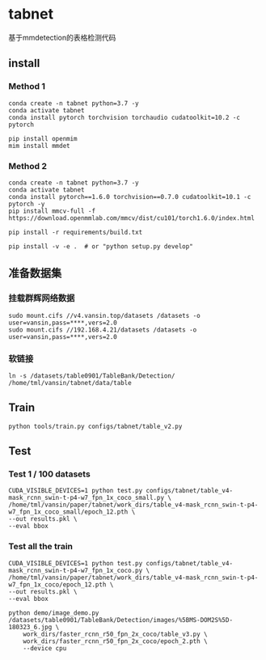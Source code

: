 # tabnet

基于mmdetection的表格检测代码

## install

### Method 1

```shell
conda create -n tabnet python=3.7 -y
conda activate tabnet
conda install pytorch torchvision torchaudio cudatoolkit=10.2 -c pytorch

pip install openmim
mim install mmdet

```
### Method 2

```shell
conda create -n tabnet python=3.7 -y
conda activate tabnet
conda install pytorch==1.6.0 torchvision==0.7.0 cudatoolkit=10.1 -c pytorch -y
pip install mmcv-full -f https://download.openmmlab.com/mmcv/dist/cu101/torch1.6.0/index.html

pip install -r requirements/build.txt

pip install -v -e .  # or "python setup.py develop"

```


## 准备数据集

### 挂载群辉网络数据
```shell
sudo mount.cifs //v4.vansin.top/datasets /datasets -o user=vansin,pass=****,vers=2.0 
sudo mount.cifs //192.168.4.21/datasets /datasets -o user=vansin,pass=****,vers=2.0 
```
### 软链接

```shell
ln -s /datasets/table0901/TableBank/Detection/ /home/tml/vansin/tabnet/data/table
```

## Train


```shell
python tools/train.py configs/tabnet/table_v2.py
```


## Test
### Test 1 / 100 datasets
```shell
CUDA_VISIBLE_DEVICES=1 python test.py configs/tabnet/table_v4-mask_rcnn_swin-t-p4-w7_fpn_1x_coco_small.py \
/home/tml/vansin/paper/tabnet/work_dirs/table_v4-mask_rcnn_swin-t-p4-w7_fpn_1x_coco_small/epoch_12.pth \
--out results.pkl \
--eval bbox 
```

### Test all the train

```shell
CUDA_VISIBLE_DEVICES=1 python test.py configs/tabnet/table_v4-mask_rcnn_swin-t-p4-w7_fpn_1x_coco.py \
/home/tml/vansin/paper/tabnet/work_dirs/table_v4-mask_rcnn_swin-t-p4-w7_fpn_1x_coco/epoch_12.pth \
--out results.pkl \
--eval bbox
```

```shell
python demo/image_demo.py /datasets/table0901/TableBank/Detection/images/%5BMS-DOM2S%5D-180323_6.jpg \
    work_dirs/faster_rcnn_r50_fpn_2x_coco/table_v3.py \
    work_dirs/faster_rcnn_r50_fpn_2x_coco/epoch_2.pth \
    --device cpu
```